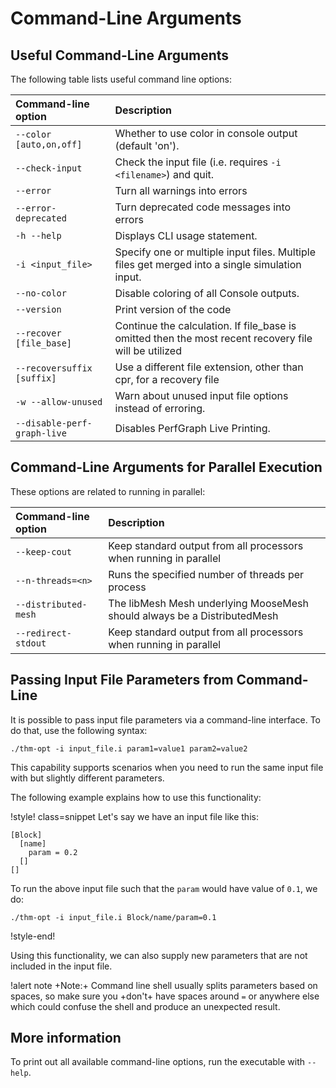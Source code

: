# Command-Line Arguments

## Useful Command-Line Arguments

The following table lists useful command line options:

| Command-line option | Description |
| :- | :- |
| `--color [auto,on,off]` | Whether to use color in console output (default 'on'). |
| `--check-input` | Check the input file (i.e. requires `-i <filename>`) and quit. |
| `--error` | Turn all warnings into errors |
| `--error-deprecated` | Turn deprecated code messages into errors |
| `-h --help` | Displays CLI usage statement. |
| `-i <input_file>` | Specify one or multiple input files. Multiple files get merged into a single simulation input. |
| `--no-color` | Disable coloring of all Console outputs. |
| `--version` | Print version of the code |
| `--recover [file_base]` | Continue the calculation. If file_base is omitted then the most recent recovery file will be utilized |
| `--recoversuffix [suffix]` | Use a different file extension, other than cpr, for a recovery file |
| `-w --allow-unused` | Warn about unused input file options instead of erroring.|
| `--disable-perf-graph-live` |  Disables PerfGraph Live Printing. |

## Command-Line Arguments for Parallel Execution

These options are related to running in parallel:

| Command-line option | Description |
| :- | :- |
| `--keep-cout` | Keep standard output from all processors when running in parallel |
| `--n-threads=<n>` | Runs the specified number of threads per process |
| `--distributed-mesh` | The libMesh Mesh underlying MooseMesh should always be a DistributedMesh |
| `--redirect-stdout` | Keep standard output from all processors when running in parallel |


## Passing Input File Parameters from Command-Line

It is possible to pass input file parameters via a command-line interface.
To do that, use the following syntax:

```
./thm-opt -i input_file.i param1=value1 param2=value2
```

This capability supports scenarios when you need to run the same input file with but slightly different parameters.

The following example explains how to use this functionality:

!style! class=snippet
Let's say we have an input file like this:

```
[Block]
  [name]
    param = 0.2
  []
[]
```

To run the above input file such that the `param` would have value of `0.1`, we do:

```
./thm-opt -i input_file.i Block/name/param=0.1
```

!style-end!

Using this functionality, we can also supply new parameters that are not included in the input file.

!alert note
+Note:+ Command line shell usually splits parameters based on spaces, so make sure you +don't+ have
spaces around `=` or anywhere else which could confuse the shell and produce an unexpected result.

## More information

To print out all available command-line options, run the executable with `--help`.
